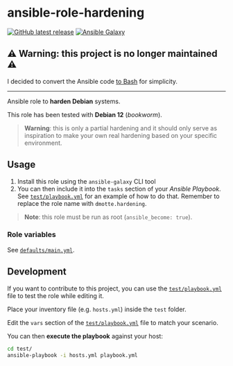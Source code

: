# ansible-role-hardening

[![GitHub latest release](https://img.shields.io/github/v/release/dmotte/ansible-role-hardening?logo=github&style=flat-square)](https://github.com/dmotte/ansible-role-hardening/actions)
[![Ansible Galaxy](https://img.shields.io/badge/galaxy-dmotte.hardening-blueviolet?logo=ansible&style=flat-square)](https://galaxy.ansible.com/dmotte/hardening)

## :warning: Warning: this project is **no longer maintained** :warning:

I decided to convert the Ansible code [to Bash](https://github.com/dmotte/misc/tree/main/scripts) for simplicity.

---

Ansible role to **harden Debian** systems.

This role has been tested with **Debian 12** (_bookworm_).

> **Warning**: this is only a partial hardening and it should only serve as inspiration to make your own real hardening based on your specific environment.

## Usage

1. Install this role using the `ansible-galaxy` CLI tool
2. You can then include it into the `tasks` section of your _Ansible Playbook_. See [`test/playbook.yml`](test/playbook.yml) for an example of how to do that. Remember to replace the role name with `dmotte.hardening`.

> **Note**: this role must be run as root (`ansible_become: true`).

### Role variables

See [`defaults/main.yml`](defaults/main.yml).

## Development

If you want to contribute to this project, you can use the [`test/playbook.yml`](test/playbook.yml) file to test the role while editing it.

Place your inventory file (e.g. `hosts.yml`) inside the `test` folder.

Edit the `vars` section of the [`test/playbook.yml`](test/playbook.yml) file to match your scenario.

You can then **execute the playbook** against your host:

```bash
cd test/
ansible-playbook -i hosts.yml playbook.yml
```
